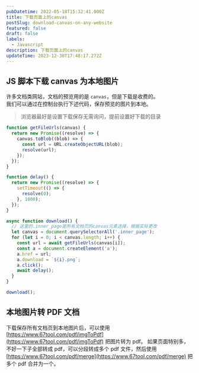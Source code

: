```yaml
---
pubDatetime: 2022-05-18T15:32:41.000Z
title: 下载页面上的canvas
postSlug: download-canvas-on-any-website
featured: false
draft: false
labels:
  - Javascript
description: 下载页面上的canvas
updateTime: 2023-12-30T17:48:17.272Z
---
```


## JS 脚本下载 canvas 为本地图片

许多文档类网站，文档的预览用的是 `canvas`，但是下载是收费的。  
我们可以通过在控制台执行下述代码，保存预览的图片到本地。

> 浏览器最好是设置下载保存无需询问，提前设置好下载的目录

```javascript
function getFileUrls(canvas) {
  return new Promise((resolve) => {
    canvas.toBlob((blob) => {
      const url = URL.createObjectURL(blob);
      resolve(url);
    });
  });
}

function delay() {
  return new Promise((resolve) => {
    setTimeout(() => {
      resolve(0);
    }, 1000);
  });
}

async function download() {
  // 这里的.inner_page是所有文档页的canvas元素选择，根据实际更改
  let canvas = document.querySelectorAll('.inner_page');
  for (let i = 0; i < canvas.length; i++) {
    const url = await getFileUrls(canvas[i]);
    const a = document.createElement('a');
    a.href = url;
    a.download = `${i}.png`;
    a.click();
    await delay();
  }
}

download();
```

## 本地图片转 PDF 文档

下载保存所有文档页到本地图片后，可以使用 [https://www.67tool.com/pdf/imgToPdf](https://www.67tool.com/pdf/imgToPdf) 把图片转为 pdf。
如果页面特别多，不好一下子全部转成 pdf，可以分段转成多个 pdf 文件，然后使用 [https://www.67tool.com/pdf/merge](https://www.67tool.com/pdf/merge) 把多个 pdf 合并为一个。
